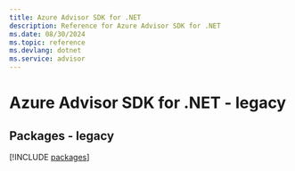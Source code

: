 ```yaml
---
title: Azure Advisor SDK for .NET
description: Reference for Azure Advisor SDK for .NET
ms.date: 08/30/2024
ms.topic: reference
ms.devlang: dotnet
ms.service: advisor
---
```

# Azure Advisor SDK for .NET - legacy
## Packages - legacy
[!INCLUDE [packages](advisor-index.md)]